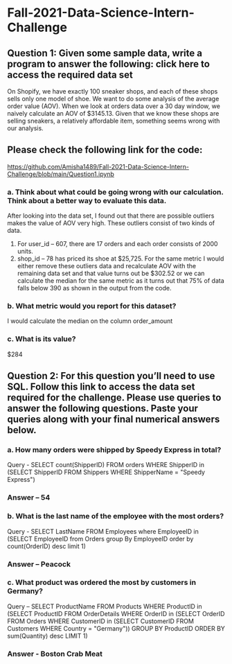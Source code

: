 # Fall-2021-Data-Science-Intern-Challenge
## Question 1: Given some sample data, write a program to answer the following: click here to access the required data set

On Shopify, we have exactly 100 sneaker shops, and each of these shops sells only one model of shoe. We want to do some analysis of the average order value (AOV). When we look at orders data over a 30 day window, we naively calculate an AOV of $3145.13. Given that we know these shops are selling sneakers, a relatively affordable item, something seems wrong with our analysis. 

## Please check the following link for the code: 
https://github.com/Amisha1489/Fall-2021-Data-Science-Intern-Challenge/blob/main/Question1.ipynb

### a.	Think about what could be going wrong with our calculation. Think about a better way to evaluate this data. 
After looking into the data set, I found out that there are possible outliers makes the value of AOV very high. These outliers consist of two kinds of data.
1. For user_id – 607, there are 17 orders and each order consists of 2000 units. 
2. shop_id – 78 has priced its shoe at $25,725. For the same metric I would either remove these outliers data and recalculate AOV with the remaining data set and that value turns out be $302.52 or we can calculate the median for the same metric as it turns out that 75% of data falls below 390 as shown in the output from the code.

### b.	What metric would you report for this dataset?
I would calculate the median on the column order_amount

### c.	What is its value?
$284

## Question 2: For this question you’ll need to use SQL. Follow this link to access the data set required for the challenge. Please use queries to answer the following questions. Paste your queries along with your final numerical answers below.

### a.	How many orders were shipped by Speedy Express in total?

Query - SELECT count(ShipperID) FROM orders WHERE ShipperID in (SELECT ShipperID FROM Shippers WHERE ShipperName = "Speedy Express")
### Answer – 54

### b.	What is the last name of the employee with the most orders?

Query - SELECT LastName FROM Employees where EmployeeID in (SELECT EmployeeID from Orders group By EmployeeID order by count(OrderID) desc limit 1)
### Answer – Peacock

### c.	What product was ordered the most by customers in Germany?

Query – SELECT ProductName FROM Products WHERE ProductID in (SELECT ProductID FROM OrderDetails WHERE OrderID in (SELECT OrderID FROM Orders WHERE CustomerID in (SELECT CustomerID FROM Customers WHERE Country = "Germany")) GROUP BY ProductID ORDER BY sum(Quantity) desc LIMIT 1)
### Answer - Boston Crab Meat


